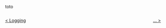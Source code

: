 toto

<p style="float: left">
    <a href="./1-LOGGING.html">< Logging</a>
</p>

<p style="float: right">
    <a href="#">... ></a>
</p>